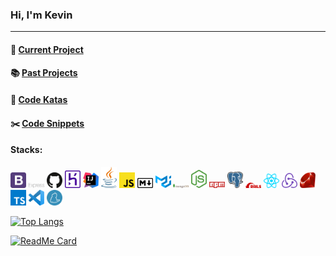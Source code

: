 ### Hi, I'm Kevin

<hr/>

#### :seedling: [Current Project](https://github.com/kevinngth/projects-index)

#### :books: [Past Projects](https://github.com/kevinngth/kevinngth/blob/master/past-projects.md)

#### :sushi: [Code Katas](https://github.com/kevinngth/kevinngth/blob/master/code-katas.md)

#### :scissors: [Code Snippets](https://github.com/kevinngth/snippets)

#### Stacks:

<img src="assets/bootstrap.svg" width="25"/> <img src="assets/express.svg" width="25"/> <img src="assets/github-icon.svg" width="25"/> <img src="assets/heroku-icon.svg" width="25"/> <img src="assets/intellij-idea.svg" width="25"/> <img src="assets/java.svg" width="25"/> <img src="assets/javascript.svg" width="25"/> <img src="assets/markdown.svg" width="25"/> <img src="assets/material-ui.svg" width="25"/> <img src="assets/mongodb.svg" width="25"/> <img src="assets/nodejs-icon.svg" width="25"/> <img src="assets/npm.svg" width="25"/> <img src="assets/postgresql.svg" width="25"/> <img src="assets/rails.svg" width="25"/> <img src="assets/react.svg" width="25"/> <img src="assets/redux.svg" width="25"/> <img src="assets/ruby.svg" width="25"/> <img src="assets/typescript-icon.svg" width="25"/> <img src="assets/visual-studio-code.svg" width="25"/> <img src="assets/yarn.svg" width="25"/>

[![Top Langs](https://github-readme-stats.vercel.app/api/top-langs/?username=kevinngth&layout=compact&langs_count=10&theme=dracula)](https://github.com/kevinngth/github-readme-stats)

[![ReadMe Card](https://github-readme-stats.vercel.app/api/pin/?username=kevinngth&repo=traveller-guide-app&theme=dracula)](https://github.com/kevinngth/github-readme-stats)
